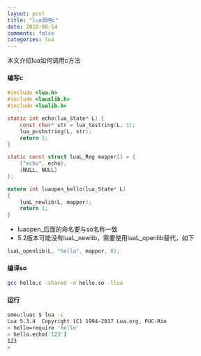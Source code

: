 ```yaml
---
layout: post
title: "lua调用c"
date: 2018-08-14
comments: false
categories: lua
---
```


本文介绍lua如何调用c方法

#### 编写c
```c
#include <lua.h>
#include <lauxlib.h>
#include <lualib.h>

static int echo(lua_State* L) {
    const char* str = lua_tostring(L, 1);
    lua_pushstring(L, str);
    return 1;
}

static const struct luaL_Reg mapper[] = {
    {"echo", echo},
    {NULL, NULL}
};

extern int luaopen_hello(lua_State* L)
{
    luaL_newlib(L, mapper);
    return 1;
}
```
* luaopen_后面的命名要与so名称一致
* 5.2版本可能没有luaL_newlib，需要使用luaL_openlib替代，如下

```c
luaL_openlib(L, "hello", mapper, 0);
```

#### 编译so

```bash
gcc hello.c -shared -o hello.so -llua
```

#### 运行

```bash
smou:luac $ lua -i
Lua 5.3.4  Copyright (C) 1994-2017 Lua.org, PUC-Rio
> hello=require 'hello'
> hello.echo('123')
123
>
```
